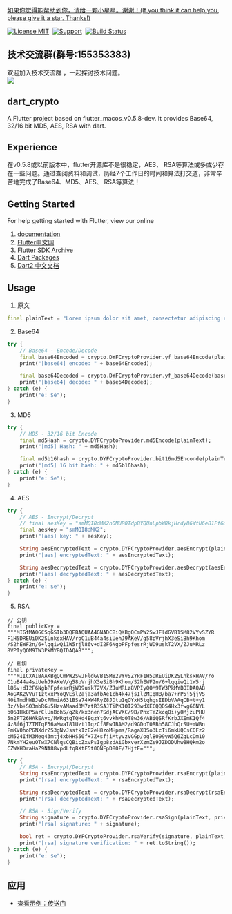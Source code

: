 [如果你觉得能帮助到你，请给一颗小星星。谢谢！(If you think it can help you, please give it a star. Thanks!)](https://github.com/dgynfi/dart_crypto)

[![License MIT](https://img.shields.io/badge/license-MIT-green.svg?style=flat)](LICENSE)&nbsp;
[![Support](https://img.shields.io/badge/support-Flutter%20|%20iOS%20|%20Android-blue.svg?style=flat)](https://flutterchina.club)&nbsp;
[![Build Status](https://travis-ci.org/dgynfi/dart_crypto.svg?branch=master)](https://travis-ci.org/dgynfi/dart_crypto)

## 技术交流群(群号:155353383)

欢迎加入技术交流群 ，一起探讨技术问题。<br>
![](https://github.com/dgynfi/dart_crypto/raw/master/images/qq155353383.jpg)

## dart_crypto

A Flutter project based on flutter_macos_v0.5.8-dev. It provides Base64, 32/16 bit MD5, AES, RSA with dart.

## Experience

在v0.5.8或以前版本中，flutter开源库不是很稳定，AES、 RSA等算法或多或少存在一些问题。通过查阅资料和调试，历经7个工作日的时间和算法打交道，非常辛苦地完成了Base64、MD5、AES、 RSA等算法！

## Getting Started

For help getting started with Flutter, view our online <br />
1. [documentation](https://flutter.io/) <br />
2. [Flutter中文网](https://flutterchina.club) <br />
3. [Flutter SDK Archive](https://flutter.io/sdk-archive/#macos) <br />
4. [Dart Packages](https://pub.flutter-io.cn) <br />
5. [Dart2 中文文档](https://www.kancloud.cn/marswill/dark2_document/709087) <br />

## Usage

1. 原文
```dart
final plainText = "Lorem ipsum dolor sit amet, consectetur adipiscing elit ........。本文基本上是将dart官网部分内容进行翻译，没兴趣的请出门左转至Dart的官网，有兴趣的同志请继续阅读本文。Flutter教程在这里通常，映射是一个有键和值的对象。 键和值都可以是任何类型的对象。 每个键只出现一次，但您可以多次使用相同的值。Dart的Map支持由映射文字和Map。int和double都是num的子类型。 num类型包括基本运算符，如+， - ，/和*，也是你可以找到abs()，ceil()和floor()以及其他方法的地方。 （按位运算符，如>>，在int类中有定义。）如果num及其子类没有您要想要内容，那dart：math库可能有您想要的。Dart字符串是一系列UTF-16代码单元。 您可以使用单引号或双引号来创建字符串：您可以使用{expression}将表达式的值放在字符串中。如果表达式是标识符，则可以跳过{}。 要获取对应于对象的字符串，Dart调用对象的toString()方法。为了表示布尔值，Dart有一个名为bool的类型。 只有两个对象具有bool类型：true和false，它们都是编译时常量。Dart的类型安全意味着您不能使用if（nonbooleanValue）或assert（nonbooleanValue）等代码。 相反，明确检查值，如下所示：也许几乎每种编程语言中最常见的集合是数组或有序的对象组。 在Dart中，数组是List对象，因此大多数人只是将它们称为列表。Dart列表文字看起来像JavaScript数组文字。 这是一个简单的Dart List：";
```

2. Base64
```dart
try {
    // Base64 - Encode/Decode
    final base64Encoded = crypto.DYFCryptoProvider.yf_base64Encode(plainText);
    print("[base64] encode: " + base64Encoded);

    final base64Decoded = crypto.DYFCryptoProvider.yf_base64Decode(base64Encoded);
    print("[base64] decode: " + base64Decoded);
} catch (e) {
    print("e: $e");
}
```

3. MD5
```dart
try {
    // MD5 - 32/16 bit Encode
    final md5Hash = crypto.DYFCryptoProvider.md5Encode(plainText);
    print("[md5] Hash: " + md5Hash);

    final md5b16hash = crypto.DYFCryptoProvider.bit16md5Enconde(plainText);
    print("[md5] 16 bit hash: " + md5b16hash);
} catch (e) {
    print("e: $e");
}
```

4. AES
```dart
try {
    // AES - Encrypt/Decrypt
    // final aesKey = "smMQI8dMK2nOMUR0TdpBYQUnLpbW8kjHrdy86WtU6eB1Ff6mYveYzezopmbjwBZEjPQmg";
    final aesKey = "smMQI8dMK2";
    print("[aes] key: " + aesKey);

    String aesEncryptedText = crypto.DYFCryptoProvider.aesEncrypt(plainText, aesKey);
    print("[aes] encryptedText: " + aesEncryptedText);

    String aesDecryptedText = crypto.DYFCryptoProvider.aesDecrypt(aesEncryptedText, aesKey);
    print("[aes] decryptedText: " + aesDecryptedText);
} catch (e) {
    print("e: $e");
}
```

5. RSA
```
// 公钥
final publicKey =
"""MIGfMA0GCSqGSIb3DQEBAQUAA4GNADCBiQKBgQCmPW2SwJFldGVB1SM82VYvSZYR
F1H5DREUiDK2SLnksxHAV/roC1uB44a4siUehJ9AKeV/g58pVrjhX3eSiBh9Khom
/S2hEWF2n/6+lqqiwQi1W5rjl86v+dI2F6NgbPFpfesrRjWD9uskT2VX/ZJuMRLz
8VPIyQOM9TW3PkMYBQIDAQAB""";

// 私钥
final privateKey =
"""MIICXAIBAAKBgQCmPW2SwJFldGVB1SM82VYvSZYRF1H5DREUiDK2SLnksxHAV/ro
C1uB44a4siUehJ9AKeV/g58pVrjhX3eSiBh9Khom/S2hEWF2n/6+lqqiwQi1W5rj
l86v+dI2F6NgbPFpfesrRjWD9uskT2VX/ZJuMRLz8VPIyQOM9TW3PkMYBQIDAQAB
AoGAK2VVuT1ztxxPYoQVEslZaja3afbAe1ch4k47jsIlZMIqHB/ba7+rP5j5jjVS
40iTmdhWBJeDcPMmiA631BSa74XW4RyZ8JDtu1qOYxH5tqhgsIEDbVAAqCB+t+y1
3z/Nb+SO3mbRGu5HzvAMaad3M7ztR3SAJTiPK1OI293wdXECQQDS4Hx3fwg66NYL
b061Hk8P5arClUnBoh5/qZk/kx3nen7SdjACVXC/9B/PnxTeZkcqQi+y0MjzuPHU
5n2PT26HAkEAyc/MWRqtgTQHd4EqzYt6vvkhMo0T8w36/ABiQSRfKrbJXEmK1Qf4
4z8f6jTZTMTqF56aMwaI81Uzt1IqzCf8EwJBAM2/d9GDoT0RBh58CJhQrSU+mWBn
FmKV0hoPGNXdrZS3gNvJssfkIzE2eH8zoMHpms/RagaXDSo3LcTi6mkUQCsCQFz2
cM524IfM3Meq43mtj4xbHHS50f+7Z+sfjiMtyvzVGGp/oglB099yW5Q6ZgLcDm10
7NkmYH2euOTwX7CNlqsCQBicZxvPsIgp8zdAiGbxverXzmZs9JZDODUhw8HQkm2o
CZWXHDraHaZ9NA88vpdLfqBXtF5t0QNFpD80F/7HjtE=""";
```

```dart
try {
    // RSA - Encrypt/Decrypt
    String rsaEncryptedText = crypto.DYFCryptoProvider.rsaEncrypt(plainText, publicKey);
    print("[rsa] encryptedText: " + rsaEncryptedText);

    String rsaDecryptedText = crypto.DYFCryptoProvider.rsaDecrypt(rsaEncryptedText, privateKey);
    print("[rsa] decryptedText: " + rsaDecryptedText);

    // RSA - Sign/Verify
    String signature = crypto.DYFCryptoProvider.rsaSign(plainText, privateKey);
    print("[rsa] signature: " + signature);

    bool ret = crypto.DYFCryptoProvider.rsaVerify(signature, plainText, publicKey);
    print("[rsa] signature verification: " + ret.toString());
} catch (e) {
    print("e: $e");
}
```

## 应用

- [查看示例：传送门](https://github.com/dgynfi/dart_crypto/blob/master/lib/string_utils.dart)
